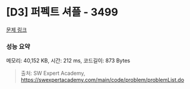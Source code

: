 # [D3] 퍼펙트 셔플 - 3499 

[문제 링크](https://swexpertacademy.com/main/code/problem/problemDetail.do?contestProbId=AWGsRbk6AQIDFAVW) 

### 성능 요약

메모리: 40,152 KB, 시간: 212 ms, 코드길이: 873 Bytes



> 출처: SW Expert Academy, https://swexpertacademy.com/main/code/problem/problemList.do